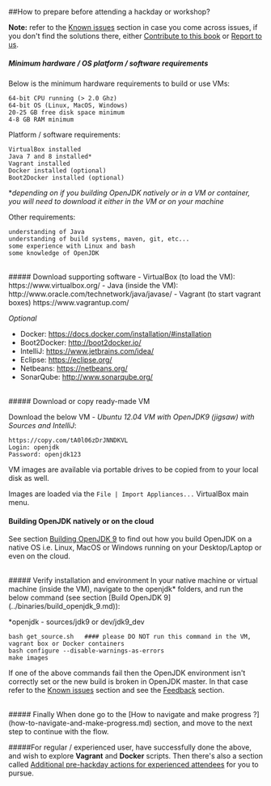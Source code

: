 ##How to prepare before attending a hackday or workshop?

**Note:** refer to the [Known issues](../known-issues/known_issues.md) section in case you come across issues, if you don't find the solutions there, either [Contribute to this book](../contributors.md) or [Report to us](../feedback.md).

##### Minimum hardware / OS platform / software requirements
Below is the minimum hardware requirements to build or use VMs:

    64-bit CPU running (> 2.0 Ghz)
    64-bit OS (Linux, MacOS, Windows)
    20-25 GB free disk space minimum
    4-8 GB RAM minimum

Platform / software requirements:

    VirtualBox installed
    Java 7 and 8 installed*
    Vagrant installed
    Docker installed (optional)
    Boot2Docker installed (optional)
    
**depending on if you building OpenJDK natively or in a VM or container, you will need to download it either in the VM or on your machine*

Other requirements:

    understanding of Java
    understanding of build systems, maven, git, etc... 
    some experience with Linux and bash
    some knowledge of OpenJDK
<br/>
##### Download supporting software
- VirtualBox (to load the VM): https://www.virtualbox.org/
- Java (inside the VM): http://www.oracle.com/technetwork/java/javase/
- Vagrant (to start vagrant boxes) https://www.vagrantup.com/

_Optional_
- Docker: https://docs.docker.com/installation/#installation
- Boot2Docker: http://boot2docker.io/
- IntelliJ: https://www.jetbrains.com/idea/
- Eclipse: https://eclipse.org/
- Netbeans: https://netbeans.org/
- SonarQube: http://www.sonarqube.org/

<br/>
##### Download or copy ready-made VM

Download the below VM - _Ubuntu 12.04 VM with OpenJDK9 (jigsaw) with Sources and IntelliJ_:
    
    https://copy.com/tA0l06zDrJNNDKVL
    Login: openjdk 
    Password: openjdk123

VM images are available via portable drives to be copied from to your local disk as well. 

Images are loaded via the ```File | Import Appliances...``` VirtualBox main menu.

#### Building OpenJDK natively or on the cloud

See section [Building OpenJDK 9](../binaries/build_openjdk_9.md) to find out how you build OpenJDK on a native OS i.e. Linux, MacOS or Windows running on your Desktop/Laptop or even on the cloud.

<br/>
##### Verify installation and environment
In your native machine or virtual machine (inside the VM), navigate to the openjdk* folders, and run the below command (see section [Build OpenJDK 9](../binaries/build_openjdk_9.md)):

*openjdk - sources/jdk9 or dev/jdk9_dev

```
bash get_source.sh   #### please DO NOT run this command in the VM, vagrant box or Docker containers
bash configure --disable-warnings-as-errors
make images
```

If one of the above commands fail then the OpenJDK environment isn't correctly set or the new build is broken in OpenJDK master. In that case refer to the [Known issues](../known-issues/known_issues.md) section and see the [Feedback](../feedback.md) section.

<br/>
##### Finally
When done go to the [How to navigate and make progress ?](how-to-navigate-and-make-progress.md) section, and move to the next step to continue with the flow.

#####For regular / experienced user, have successfully done the above, and wish to explore **Vagrant** and **Docker** scripts. Then there's also a section called [Additional pre-hackday actions for experienced attendees](additional-pre-hackday-actions-experienced.md) for you to pursue.